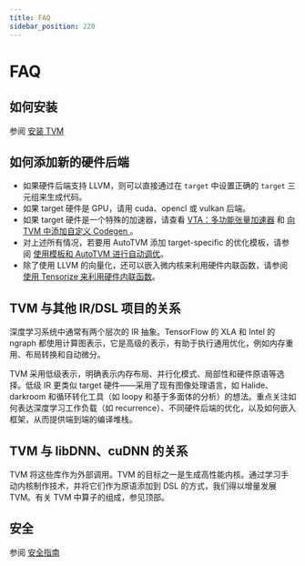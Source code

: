 ```yaml
---
title: FAQ
sidebar_position: 220
---
```


# FAQ
## 如何安装
参阅 [安装 TVM](../../getting_started/install_idx)

## 如何添加新的硬件后端
* 如果硬件后端支持 LLVM，则可以直接通过在 `target` 中设置正确的 `target` 三元组来生成代码。
* 如果 target 硬件是 GPU，请用 cuda、opencl 或 vulkan 后端。
* 如果 target 硬件是一个特殊的加速器，请查看 [VTA：多功能张量加速器](../../topic/vta_idx) 和 [向 TVM 中添加自定义 Codegen ](../../dev/how_to/relay_bring_your_own_codegen)。
* 对上述所有情况，若要用 AutoTVM 添加 target-specific 的优化模板，请参阅 [使用模板和 AutoTVM 进行自动调优](../../user_guide/how_to_guide/autotune)。
* 除了使用 LLVM 的向量化，还可以嵌入微内核来利用硬件内联函数，请参阅 [使用 Tensorize 来利用硬件内联函数](../../user_guide/how_to_guide/te_schedules/tensorize)。

## TVM 与其他 IR/DSL 项目的关系
深度学习系统中通常有两个层次的 IR 抽象。TensorFlow 的 XLA 和 Intel 的 ngraph 都使用计算图表示，它是高级的表示，有助于执行通用优化，例如内存重用、布局转换和自动微分。

TVM 采用低级表示，明确表示内存布局、并行化模式、局部性和硬件原语等选择。低级 IR 更类似 target 硬件——采用了现有图像处理语言，如 Halide、darkroom 和循环转化工具（如 loopy 和基于多面体的分析）的想法。重点关注如何表达深度学习工作负载（如 recurrence）、不同硬件后端的优化，以及如何嵌入框架，从而提供端到端的编译堆栈。

## TVM 与 libDNN、cuDNN 的关系
TVM 将这些库作为外部调用。TVM 的目标之一是生成高性能内核。通过学习手动内核制作技术，并将它们作为原语添加到 DSL 的方式，我们得以增量发展 TVM。有关 TVM 中算子的组成，参见顶部。

## 安全
参阅 [安全指南](../../arch/arch/security)

